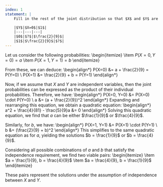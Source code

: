 ```yaml
---
index: 1
statement: |
    Fill in the rest of the joint distribution so that $X$ and $Y$ are independent. There are two possible answers:

    |$Y$|$X=0$|$1$|
    |---|---|---|
    |$0$|$?$|$\frac{2}{9}$|
    |$1$|$\frac{2}{9}$|$?$|
---
```

Let us consider the following probabilities:
\begin{itemize}
    \item $P(X=0, Y=0) = a$
    \item $P(X=1, Y=1) = b$
\end{itemize}

From these, we can deduce:
\begin{align*}
    P(X=0) &= a + \frac{2}{9} = P(Y=0) \\
    P(X=1) &= \frac{2}{9} + b = P(Y=1)
\end{align*}

Now, if we assume that $X$ and $Y$ are independent variables, then the joint probabilities can be expressed as the product of their individual probabilities. Therefore, we have:
\begin{align*}
    P(X=0, Y=0) &= P(X=0) \cdot P(Y=0) \\
    a &= (a + \frac{2}{9})^2
\end{align*}
Expanding and rearranging this equation, we obtain a quadratic equation:
\begin{align*}
    a^2 + \frac{4}{81} - \frac{5}{9}a &= 0
\end{align*}
Solving this quadratic equation, we find that $a$ can be either $\frac{1}{9}$ or $\frac{4}{9}$.

Similarly, for $b$, we have:
\begin{align*}
    P(X=1, Y=1) &= P(X=1) \cdot P(Y=1) \\
    b &= (\frac{2}{9} + b)^2
\end{align*}
This simplifies to the same quadratic equation as for $a$, yielding the solutions $b = \frac{1}{9}$ or $b = \frac{4}{9}$.

Considering all possible combinations of $a$ and $b$ that satisfy the independence requirement, we find two viable pairs:
\begin{itemize}
    \item $a = \frac{1}{9}, b = \frac{4}{9}$
    \item $a = \frac{4}{9}, b = \frac{1}{9}$
\end{itemize}

These pairs represent the solutions under the assumption of independence between $X$ and $Y$.

